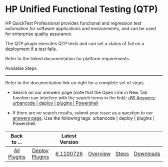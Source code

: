 
HP Unified Functional Testing (QTP)
===================================


HP QuickTest Professional provides functional and regression test automation for software applications and environments,
 and can be used for enterprise quality assurance.


The QTP plugin executes QTP tests and can set a status of fail on a
 deployment if a test fails.


Refer to the linked documentation for platform requirements.



Available Steps

---------------


Refer to the documentation link on right for a complete set of steps.




* Search on our answers page
 (note that the Open Link in New Tab function can interfere with the search terms in the link): [dW Answers: urbancode |
 deploy | plugins | 
Powershell](https://developer.ibm.com/answers/search.html?f=&type=question&redirect=search%2Fsearch&sort=relevance&q=urbancode+%7C+deploy+%7C+plugins+%7C+powershell)

* If there are no search results, submit your issue as a question to our [answers 
page](https://developer.ibm.com/answers/smart-spaces/23/urbancode.html). Use the following tags: urbancode | deploy | 
plugins | Powershell.




|Back to ...||Latest Version||||
| :---: | :---: | :---: | :---: | :---: | :---: |
|[All Plugins](../../index.md)|[Deploy Plugins](../README.md)|[6.1100726](https://raw.githubusercontent.com/UrbanCode/IBM-UCD-PLUGINS/main/files/QTP/QTP-6.1100726.zip)|[Overview](overview.md)|[Steps](steps.md)|[Downloads](downloads.md)|
